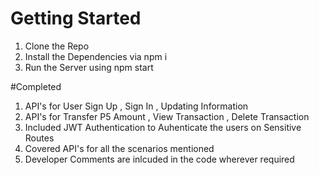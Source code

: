 # Getting Started

1. Clone the Repo
2. Install the Dependencies via npm i
3. Run the Server using npm start 

#Completed
1. API's for User Sign Up , Sign In , Updating Information
2. API's for Transfer P5 Amount , View Transaction , Delete Transaction
3. Included JWT Authentication to Auhenticate the users on Sensitive Routes
4. Covered API's for all the scenarios mentioned 
5. Developer Comments are inlcuded in the code wherever required

